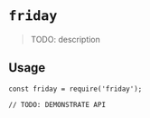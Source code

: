 # `friday`

> TODO: description

## Usage

```
const friday = require('friday');

// TODO: DEMONSTRATE API
```
